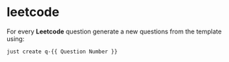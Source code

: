 # leetcode

For every **Leetcode** question generate a new questions from the template using:

```bash
just create q-{{ Question Number }}
```
